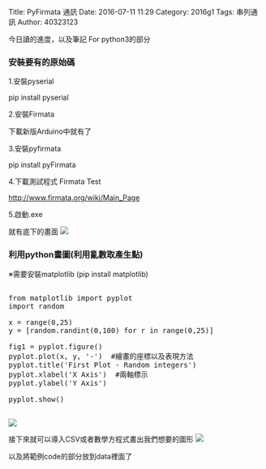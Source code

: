 Title: PyFirmata 通訊
Date: 2016-07-11 11:29
Category: 2016g1
Tags: 串列通訊
Author: 40323123


今日讀的進度，以及筆記
For python3的部分

<!-- PELICAN_END_SUMMARY -->

<h3>安裝要有的原始碼</h3>

1.安裝pyserial

pip install pyserial

2.安裝Firmata

下載新版Arduino中就有了

3.安裝pyfirmata

pip install pyFirmata

4.下載測試程式 Firmata Test

http://www.firmata.org/wiki/Main_Page

5.啟動.exe

就有底下的畫面
<img src="http://i.imgur.com/Csz2Axw.jpg">

<h3>利用python畫圖(利用亂數取產生點)</h3>

※需要安裝matplotlib   (pip install matplotlib)

<pre class="brush: python">

from matplotlib import pyplot
import random

x = range(0,25)
y = [random.randint(0,100) for r in range(0,25)]

fig1 = pyplot.figure()
pyplot.plot(x, y, '-')  #繪畫的座標以及表現方法
pyplot.title('First Plot - Random integers')
pyplot.xlabel('X Axis')  #兩軸標示
pyplot.ylabel('Y Axis')

pyplot.show()
    
</pre>
<img src="http://i.imgur.com/AYep4Fj.jpg">

接下來就可以導入CSV或者數學方程式畫出我們想要的圖形
<img src="http://i.imgur.com/frDZjMz.jpg">

以及將範例code的部分放到data裡面了



